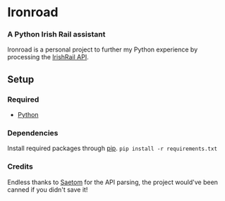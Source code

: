 # Ironroad
### A Python Irish Rail assistant

Ironroad is a personal project to further my Python experience by processing the [IrishRail API](http://api.irishrail.ie/realtime/).

## Setup
### Required
* [Python](https://www.python.org/downloads/)

### Dependencies
Install required packages through [pip](https://pypi.org/project/pip/).
`pip install -r requirements.txt`

### Credits
Endless thanks to [Saetom](https://www.saetom.xyz/) for the API parsing, the project would've been canned if you didn't save it!
